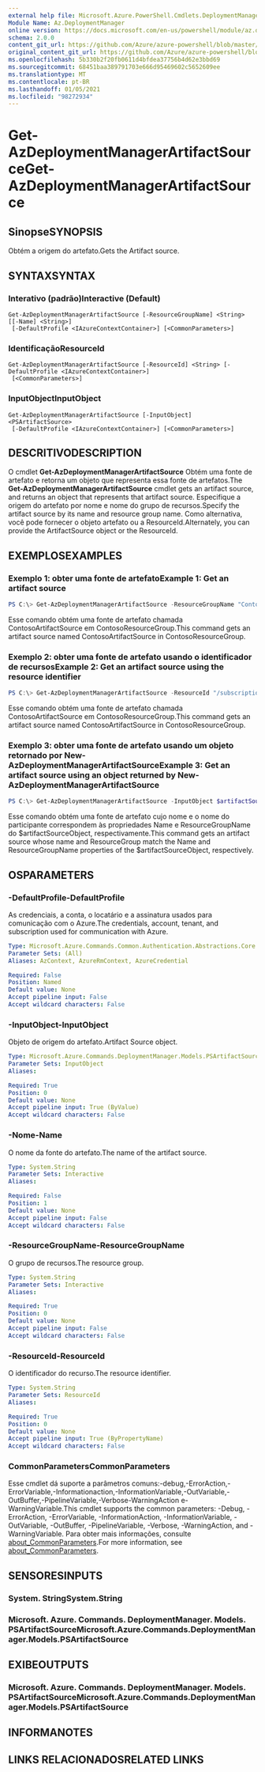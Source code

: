 ```yaml
---
external help file: Microsoft.Azure.PowerShell.Cmdlets.DeploymentManager.dll-Help.xml
Module Name: Az.DeploymentManager
online version: https://docs.microsoft.com/en-us/powershell/module/az.deploymentmanager/get-azdeploymentmanagerartifactsource
schema: 2.0.0
content_git_url: https://github.com/Azure/azure-powershell/blob/master/src/DeploymentManager/DeploymentManager/help/Get-AzDeploymentManagerArtifactSource.md
original_content_git_url: https://github.com/Azure/azure-powershell/blob/master/src/DeploymentManager/DeploymentManager/help/Get-AzDeploymentManagerArtifactSource.md
ms.openlocfilehash: 5b330b2f20fb0611d4bfdea37756b4d62e3bbd69
ms.sourcegitcommit: 68451baa389791703e666d95469602c5652609ee
ms.translationtype: MT
ms.contentlocale: pt-BR
ms.lasthandoff: 01/05/2021
ms.locfileid: "98272934"
---
```

# <span data-ttu-id="f4f63-101">Get-AzDeploymentManagerArtifactSource</span><span class="sxs-lookup"><span data-stu-id="f4f63-101">Get-AzDeploymentManagerArtifactSource</span></span>

## <span data-ttu-id="f4f63-102">Sinopse</span><span class="sxs-lookup"><span data-stu-id="f4f63-102">SYNOPSIS</span></span>

<span data-ttu-id="f4f63-103">Obtém a origem do artefato.</span><span class="sxs-lookup"><span data-stu-id="f4f63-103">Gets the Artifact source.</span></span>

## <span data-ttu-id="f4f63-104">SYNTAX</span><span class="sxs-lookup"><span data-stu-id="f4f63-104">SYNTAX</span></span>

### <span data-ttu-id="f4f63-105">Interativo (padrão)</span><span class="sxs-lookup"><span data-stu-id="f4f63-105">Interactive (Default)</span></span>
```
Get-AzDeploymentManagerArtifactSource [-ResourceGroupName] <String> [[-Name] <String>]
 [-DefaultProfile <IAzureContextContainer>] [<CommonParameters>]
```

### <span data-ttu-id="f4f63-106">Identificação</span><span class="sxs-lookup"><span data-stu-id="f4f63-106">ResourceId</span></span>
```
Get-AzDeploymentManagerArtifactSource [-ResourceId] <String> [-DefaultProfile <IAzureContextContainer>]
 [<CommonParameters>]
```

### <span data-ttu-id="f4f63-107">InputObject</span><span class="sxs-lookup"><span data-stu-id="f4f63-107">InputObject</span></span>
```
Get-AzDeploymentManagerArtifactSource [-InputObject] <PSArtifactSource>
 [-DefaultProfile <IAzureContextContainer>] [<CommonParameters>]
```

## <span data-ttu-id="f4f63-108">DESCRITIVO</span><span class="sxs-lookup"><span data-stu-id="f4f63-108">DESCRIPTION</span></span>
<span data-ttu-id="f4f63-109">O cmdlet **Get-AzDeploymentManagerArtifactSource** Obtém uma fonte de artefato e retorna um objeto que representa essa fonte de artefatos.</span><span class="sxs-lookup"><span data-stu-id="f4f63-109">The **Get-AzDeploymentManagerArtifactSource** cmdlet gets an artifact source, and returns an object that represents that artifact source.</span></span>
<span data-ttu-id="f4f63-110">Especifique a origem do artefato por nome e nome do grupo de recursos.</span><span class="sxs-lookup"><span data-stu-id="f4f63-110">Specify the artifact source by its name and resource group name.</span></span> <span data-ttu-id="f4f63-111">Como alternativa, você pode fornecer o objeto artefato ou a ResourceId.</span><span class="sxs-lookup"><span data-stu-id="f4f63-111">Alternately, you can provide the ArtifactSource object or the ResourceId.</span></span>

## <span data-ttu-id="f4f63-112">EXEMPLOS</span><span class="sxs-lookup"><span data-stu-id="f4f63-112">EXAMPLES</span></span>

### <span data-ttu-id="f4f63-113">Exemplo 1: obter uma fonte de artefato</span><span class="sxs-lookup"><span data-stu-id="f4f63-113">Example 1: Get an artifact source</span></span>
```powershell
PS C:\> Get-AzDeploymentManagerArtifactSource -ResourceGroupName "ContosoResourceGroup" -Name "ContosoArtifactSource"
```

<span data-ttu-id="f4f63-114">Esse comando obtém uma fonte de artefato chamada ContosoArtifactSource em ContosoResourceGroup.</span><span class="sxs-lookup"><span data-stu-id="f4f63-114">This command gets an artifact source named ContosoArtifactSource in ContosoResourceGroup.</span></span>

### <span data-ttu-id="f4f63-115">Exemplo 2: obter uma fonte de artefato usando o identificador de recursos</span><span class="sxs-lookup"><span data-stu-id="f4f63-115">Example 2: Get an artifact source using the resource identifier</span></span>
```powershell
PS C:\> Get-AzDeploymentManagerArtifactSource -ResourceId "/subscriptions/subscriptionId/resourcegroups/ContosoResourceGroup/providers/Microsoft.DeploymentManager/artifactSources/ContosoArtifactSource"
```

<span data-ttu-id="f4f63-116">Esse comando obtém uma fonte de artefato chamada ContosoArtifactSource em ContosoResourceGroup.</span><span class="sxs-lookup"><span data-stu-id="f4f63-116">This command gets an artifact source named ContosoArtifactSource in ContosoResourceGroup.</span></span>

### <span data-ttu-id="f4f63-117">Exemplo 3: obter uma fonte de artefato usando um objeto retornado por New-AzDeploymentManagerArtifactSource</span><span class="sxs-lookup"><span data-stu-id="f4f63-117">Example 3: Get an artifact source using an object returned by New-AzDeploymentManagerArtifactSource</span></span>
```powershell
PS C:\> Get-AzDeploymentManagerArtifactSource -InputObject $artifactSourceObject
```

<span data-ttu-id="f4f63-118">Esse comando obtém uma fonte de artefato cujo nome e o nome do participante correspondem às propriedades Name e ResourceGroupName do $artifactSourceObject, respectivamente.</span><span class="sxs-lookup"><span data-stu-id="f4f63-118">This command gets an artifact source whose name and ResourceGroup match the Name and ResourceGroupName properties of the $artifactSourceObject, respectively.</span></span>

## <span data-ttu-id="f4f63-119">OS</span><span class="sxs-lookup"><span data-stu-id="f4f63-119">PARAMETERS</span></span>

### <span data-ttu-id="f4f63-120">-DefaultProfile</span><span class="sxs-lookup"><span data-stu-id="f4f63-120">-DefaultProfile</span></span>
<span data-ttu-id="f4f63-121">As credenciais, a conta, o locatário e a assinatura usados para comunicação com o Azure.</span><span class="sxs-lookup"><span data-stu-id="f4f63-121">The credentials, account, tenant, and subscription used for communication with Azure.</span></span>

```yaml
Type: Microsoft.Azure.Commands.Common.Authentication.Abstractions.Core.IAzureContextContainer
Parameter Sets: (All)
Aliases: AzContext, AzureRmContext, AzureCredential

Required: False
Position: Named
Default value: None
Accept pipeline input: False
Accept wildcard characters: False
```

### <span data-ttu-id="f4f63-122">-InputObject</span><span class="sxs-lookup"><span data-stu-id="f4f63-122">-InputObject</span></span>
<span data-ttu-id="f4f63-123">Objeto de origem do artefato.</span><span class="sxs-lookup"><span data-stu-id="f4f63-123">Artifact Source object.</span></span>

```yaml
Type: Microsoft.Azure.Commands.DeploymentManager.Models.PSArtifactSource
Parameter Sets: InputObject
Aliases:

Required: True
Position: 0
Default value: None
Accept pipeline input: True (ByValue)
Accept wildcard characters: False
```

### <span data-ttu-id="f4f63-124">-Nome</span><span class="sxs-lookup"><span data-stu-id="f4f63-124">-Name</span></span>
<span data-ttu-id="f4f63-125">O nome da fonte do artefato.</span><span class="sxs-lookup"><span data-stu-id="f4f63-125">The name of the artifact source.</span></span>

```yaml
Type: System.String
Parameter Sets: Interactive
Aliases:

Required: False
Position: 1
Default value: None
Accept pipeline input: False
Accept wildcard characters: False
```

### <span data-ttu-id="f4f63-126">-ResourceGroupName</span><span class="sxs-lookup"><span data-stu-id="f4f63-126">-ResourceGroupName</span></span>
<span data-ttu-id="f4f63-127">O grupo de recursos.</span><span class="sxs-lookup"><span data-stu-id="f4f63-127">The resource group.</span></span>

```yaml
Type: System.String
Parameter Sets: Interactive
Aliases:

Required: True
Position: 0
Default value: None
Accept pipeline input: False
Accept wildcard characters: False
```

### <span data-ttu-id="f4f63-128">-ResourceId</span><span class="sxs-lookup"><span data-stu-id="f4f63-128">-ResourceId</span></span>
<span data-ttu-id="f4f63-129">O identificador do recurso.</span><span class="sxs-lookup"><span data-stu-id="f4f63-129">The resource identifier.</span></span>

```yaml
Type: System.String
Parameter Sets: ResourceId
Aliases:

Required: True
Position: 0
Default value: None
Accept pipeline input: True (ByPropertyName)
Accept wildcard characters: False
```

### <span data-ttu-id="f4f63-130">CommonParameters</span><span class="sxs-lookup"><span data-stu-id="f4f63-130">CommonParameters</span></span>
<span data-ttu-id="f4f63-131">Esse cmdlet dá suporte a parâmetros comuns:-debug,-ErrorAction,-ErrorVariable,-Informationaction,-InformationVariable,-OutVariable,-OutBuffer,-PipelineVariable,-Verbose-WarningAction e-WarningVariable.</span><span class="sxs-lookup"><span data-stu-id="f4f63-131">This cmdlet supports the common parameters: -Debug, -ErrorAction, -ErrorVariable, -InformationAction, -InformationVariable, -OutVariable, -OutBuffer, -PipelineVariable, -Verbose, -WarningAction, and -WarningVariable.</span></span> <span data-ttu-id="f4f63-132">Para obter mais informações, consulte [about_CommonParameters](http://go.microsoft.com/fwlink/?LinkID=113216).</span><span class="sxs-lookup"><span data-stu-id="f4f63-132">For more information, see [about_CommonParameters](http://go.microsoft.com/fwlink/?LinkID=113216).</span></span>

## <span data-ttu-id="f4f63-133">SENSORES</span><span class="sxs-lookup"><span data-stu-id="f4f63-133">INPUTS</span></span>

### <span data-ttu-id="f4f63-134">System. String</span><span class="sxs-lookup"><span data-stu-id="f4f63-134">System.String</span></span>

### <span data-ttu-id="f4f63-135">Microsoft. Azure. Commands. DeploymentManager. Models. PSArtifactSource</span><span class="sxs-lookup"><span data-stu-id="f4f63-135">Microsoft.Azure.Commands.DeploymentManager.Models.PSArtifactSource</span></span>

## <span data-ttu-id="f4f63-136">EXIBE</span><span class="sxs-lookup"><span data-stu-id="f4f63-136">OUTPUTS</span></span>

### <span data-ttu-id="f4f63-137">Microsoft. Azure. Commands. DeploymentManager. Models. PSArtifactSource</span><span class="sxs-lookup"><span data-stu-id="f4f63-137">Microsoft.Azure.Commands.DeploymentManager.Models.PSArtifactSource</span></span>

## <span data-ttu-id="f4f63-138">INFORMA</span><span class="sxs-lookup"><span data-stu-id="f4f63-138">NOTES</span></span>

## <span data-ttu-id="f4f63-139">LINKS RELACIONADOS</span><span class="sxs-lookup"><span data-stu-id="f4f63-139">RELATED LINKS</span></span>
